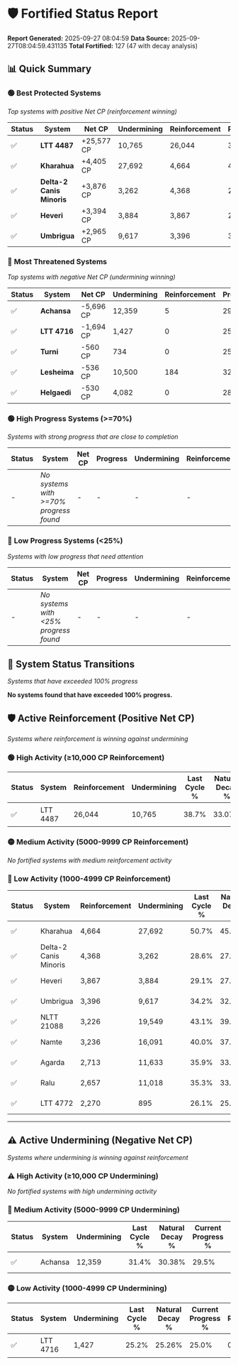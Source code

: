 # 🛡️ Fortified Status Report

**Report Generated:** 2025-09-27 08:04:59
**Data Source:** 2025-09-27T08:04:59.431135
**Total Fortified:** 127 (47 with decay analysis)

## 📊 Quick Summary

### 🟢 **Best Protected Systems**
*Top systems with positive Net CP (reinforcement winning)*

| Status | System | Net CP | Undermining | Reinforcement | Progress |
|--------|--------|--------|-------------|---------------|----------|
| ✅ | **LTT 4487** | +25,577 CP | 10,765 | 26,044 | 37.0% |
| ✅ | **Kharahua** | +4,405 CP | 27,692 | 4,664 | 46.4% |
| ✅ | **Delta-2 Canis Minoris** | +3,876 CP | 3,262 | 4,368 | 28.1% |
| ✅ | **Heveri** | +3,394 CP | 3,884 | 3,867 | 28.5% |
| ✅ | **Umbrigua** | +2,965 CP | 9,617 | 3,396 | 32.7% |

### 🔴 **Most Threatened Systems**
*Top systems with negative Net CP (undermining winning)*

| Status | System | Net CP | Undermining | Reinforcement | Progress |
|--------|--------|--------|-------------|---------------|----------|
| ✅ | **Achansa** | -5,696 CP | 12,359 | 5 | 29.5% |
| ✅ | **LTT 4716** | -1,694 CP | 1,427 | 0 | 25.0% |
| ✅ | **Turni** | -560 CP | 734 | 0 | 25.5% |
| ✅ | **Lesheima** | -536 CP | 10,500 | 184 | 32.6% |
| ✅ | **Helgaedi** | -530 CP | 4,082 | 0 | 28.0% |

### 🟢 **High Progress Systems (>=70%)**
*Systems with strong progress that are close to completion*

| Status | System | Net CP | Progress | Undermining | Reinforcement |
|--------|--------|--------|----------|-------------|---------------|
| - | *No systems with >=70% progress found* | - | - | - | - |

### 🔴 **Low Progress Systems (<25%)**
*Systems with low progress that need attention*

| Status | System | Net CP | Progress | Undermining | Reinforcement |
|--------|--------|--------|----------|-------------|---------------|
| - | *No systems with <25% progress found* | - | - | - | - |
## 🔄 System Status Transitions
*Systems that have exceeded 100% progress*

**No systems found that have exceeded 100% progress.**

## 🛡️ Active Reinforcement (Positive Net CP)
*Systems where reinforcement is winning against undermining*

### 🟢 High Activity (≥10,000 CP Reinforcement)

| Status | System | Reinforcement | Undermining | Last Cycle % | Natural Decay % | Current Progress % | Current CP | Net CP | Activity |
|--------|--------|---------------|-------------|--------------|-----------------|-------------------|------------|--------|----------|
| ✅ | LTT 4487 | 26,044 | 10,765 | 38.7% | 33.07% | 37.0% | 240,500 | +25,577 | 🟢 High Reinforcement |

### 🟡 Medium Activity (5000-9999 CP Reinforcement)

*No fortified systems with medium reinforcement activity*

### 🔴 Low Activity (1000-4999 CP Reinforcement)

| Status | System | Reinforcement | Undermining | Last Cycle % | Natural Decay % | Current Progress % | Current CP | Net CP | Activity |
|--------|--------|---------------|-------------|--------------|-----------------|-------------------|------------|--------|----------|
| ✅ | Kharahua | 4,664 | 27,692 | 50.7% | 45.72% | 46.4% | 301,600 | +4,405 | 🔵 Low Reinforcement |
| ✅ | Delta-2 Canis Minoris | 4,368 | 3,262 | 28.6% | 27.50% | 28.1% | 182,650 | +3,876 | 🔵 Low Reinforcement |
| ✅ | Heveri | 3,867 | 3,884 | 29.1% | 27.98% | 28.5% | 185,249 | +3,394 | 🔵 Low Reinforcement |
| ✅ | Umbrigua | 3,396 | 9,617 | 34.2% | 32.24% | 32.7% | 212,550 | +2,965 | 🔵 Low Reinforcement |
| ✅ | NLTT 21088 | 3,226 | 19,549 | 43.1% | 39.65% | 40.1% | 260,650 | +2,895 | 🔵 Low Reinforcement |
| ✅ | Namte | 3,236 | 16,091 | 40.0% | 37.06% | 37.5% | 243,750 | +2,853 | 🔵 Low Reinforcement |
| ✅ | Agarda | 2,713 | 11,633 | 35.9% | 33.75% | 34.1% | 221,650 | +2,300 | 🔵 Low Reinforcement |
| ✅ | Ralu | 2,657 | 11,018 | 35.3% | 33.26% | 33.6% | 218,400 | +2,203 | 🔵 Low Reinforcement |
| ✅ | LTT 4772 | 2,270 | 895 | 26.1% | 25.73% | 26.0% | 169,000 | +1,746 | 🔵 Low Reinforcement |


---

## ⚠️ Active Undermining (Negative Net CP)
*Systems where undermining is winning against reinforcement*

### ⚠️ High Activity (≥10,000 CP Undermining)

*No fortified systems with high undermining activity*

### 🔶 Medium Activity (5000-9999 CP Undermining)

| Status | System | Undermining | Last Cycle % | Natural Decay % | Current Progress % | Reinforcement | Current CP | Net CP | Activity |
|--------|--------|-------------|--------------|-----------------|-------------------|---------------|------------|--------|----------|
| ✅ | Achansa | 12,359 | 31.4% | 30.38% | 29.5% | 5 | 191,750 | -5,696 | 🔶 Medium Undermining |

### 🟡 Low Activity (1000-4999 CP Undermining)

| Status | System | Undermining | Last Cycle % | Natural Decay % | Current Progress % | Reinforcement | Current CP | Net CP | Activity |
|--------|--------|-------------|--------------|-----------------|-------------------|---------------|------------|--------|----------|
| ✅ | LTT 4716 | 1,427 | 25.2% | 25.26% | 25.0% | 0 | 162,500 | -1,694 | 🟡 Low Undermining |
